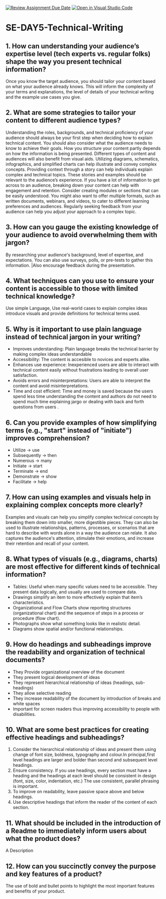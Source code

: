 [![Review Assignment Due Date](https://classroom.github.com/assets/deadline-readme-button-22041afd0340ce965d47ae6ef1cefeee28c7c493a6346c4f15d667ab976d596c.svg)](https://classroom.github.com/a/zsAR-pyY)
[![Open in Visual Studio Code](https://classroom.github.com/assets/open-in-vscode-2e0aaae1b6195c2367325f4f02e2d04e9abb55f0b24a779b69b11b9e10269abc.svg)](https://classroom.github.com/online_ide?assignment_repo_id=18944274&assignment_repo_type=AssignmentRepo)
# SE-DAY5-Technical-Writing
## 1. How can understanding your audience’s expertise level (tech experts vs. regular folks) shape the way you present technical information?
Once you know the target audience, you should tailor your content based on what your audience already knows. This will inform the complexity of your terms and explanations, the level of details of your technical writing and the example use cases you give.
## 2. What are some strategies to tailor your content to different audience types?
Understanding the roles, backgrounds, and technical proficiency of your audience should always be your first step when deciding how to explain technical content.
You should also consider what the audience needs to know to achieve their goals. 
How you structure your content partly depends on how the information is being presented. 
Different types of content and audiences will also benefit from visual aids. Utilizing diagrams, schematics, infographics, and simplified charts can help illustrate and convey complex concepts.
Providing context through a story can help individuals explain complex and technical topics. These stories and examples should be relevant to the audience’s experience.
If you have a lot of information to get across to an audience, breaking down your content can help with engagement and retention. Consider creating modules or sections that can be easily understood. You might also want to offer multiple formats, such as written documents, webinars, and videos, to cater to different learning preferences and audiences.
Regularly seeking feedback from your audience can help you adjust your approach to a complex topic. 

## 3. How can you gauge the existing knowledge of your audience to avoid overwhelming them with jargon?
By researching your audience's background, level of expertise, and expectations. You can also use surveys, polls, or pre-tests to gather this information. |Also encourage feedback during the presentation.
## 4. What techniques can you use to ensure your content is accessible to those with limited technical knowledge?
Use simple Language, Use real-world cases to explain complex ideas introduce visuals and provide definitions for technical terms used.
## 5. Why is it important to use plain language instead of technical jargon in your writing?
* Improves understanding: Plain language breaks the technical barrier by making complex ideas understandable
* Accessibility: The content is accesible to novices and experts alike.
* Enhances use experience: Inexperienced users are able to interact with technical content easily without frustrations leading to overall user satisfaction.
* Avoids errors and misinterpretations: Users are able to interpret the content and avoid misinterpretations.
* Time and cost efficient: Time and money is saved because the users spend less time understanding the content and authors do not need to spend much time explaining jargo or dealing with back and forth questions from users .

## 6. Can you provide examples of how simplifying terms (e.g., "start" instead of "initiate") improves comprehension?
* Utilize -> use
* Subsequently -> then
* Numerous -> many
* Initiate -> start
* Terminate -> end
* Demonstrate -> show
* Facilitate -> help

## 7. How can using examples and visuals help in explaining complex concepts more clearly?
 Examples and visuals can help you simplify complex technical concepts by breaking them down into smaller, more digestible pieces. They can also be used to illustrate relationships, patterns, processes, or scenarios that are hard to describe with words alone in a way the audience can relate. It also captures the audience's attention, stimulate their emotions, and increase their retention and recall of your content.

## 8. What types of visuals (e.g., diagrams, charts) are most effective for different kinds of technical information?
* Tables: Useful when many specific values need to be accessible. They present data logically, and usually are used to compare data. 
* Drawings simplify an item to more effectively explain that item’s characteristics.
* Organizational and Flow Charts show reporting structures (organizational chart) and the sequence of steps in a process or procedure (flow chart).
* Photographs show what something looks like in realistic detail.
* Diagrams show spatial and/or functional relationships.

## 9. How do headings and subheadings improve the readability and organization of technical documents?
* They Provide organizational overview of the document
* They present logical development of ideas
* They represent hierarchical relationship of ideas (headings, sub-headings)
* They allow selective reading 
* They increase readability of the document by introduction of breaks and white spaces
* Important for screen readers thus improving accessibility to people with disabilities.
  
## 10. What are some best practices for creating effective headings and subheadings?
1. Consider the hierarchical relationship of ideas and present them using change of font size, boldness, typography and colour.In principal,first level headings are larger and bolder than second and subsequent level headings.
2. Ensure consistency. If you use headings, every section must have a heading and the headings at each level should be consistent in design (font, size, color, indentation, etc.) The use consistent, parallel phrasing is important.
3. To improve on readability, leave passive space above and below headings. 
4. Use descriptive headings that inform the reader of the content of each section.
   
## 11. What should be included in the introduction of a Readme to immediately inform users about what the product does?
A Description 
## 12. How can you succinctly convey the purpose and key features of a product?
The use of bold and bullet points to highlight the most important features and benefits of your product. 
